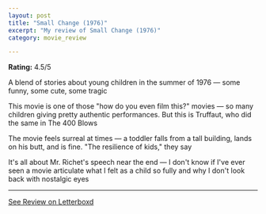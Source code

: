 ```yaml
---
layout: post
title: "Small Change (1976)"
excerpt: "My review of Small Change (1976)"
category: movie_review

---
```


**Rating:** 4.5/5

A blend of stories about young children in the summer of 1976 — some funny, some cute, some tragic

This movie is one of those "how do you even film this?" movies — so many children giving pretty authentic performances. But this is Truffaut, who did the same in The 400 Blows

The movie feels surreal at times — a toddler falls from a tall building, lands on his butt, and is fine. "The resilience of kids," they say

It's all about Mr. Richet's speech near the end — I don't know if I've ever seen a movie articulate what I felt as a child so fully and why I don't look back with nostalgic eyes

<hr>

[See Review on Letterboxd](https://boxd.it/4F5u99)
